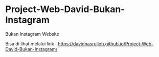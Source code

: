 # Project-Web-David-Bukan-Instagram
Bukan Instagram Website

Bisa di lihat melalui link : https://davidnasrulloh.github.io/Project-Web-David-Bukan-Instagram/ 

